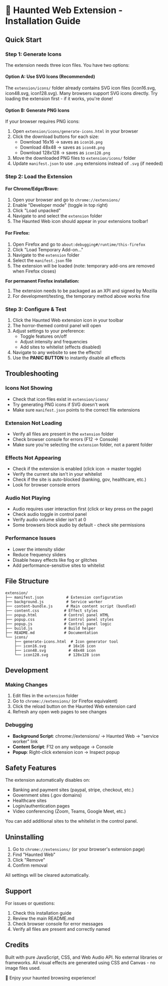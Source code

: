 # 🎃 Haunted Web Extension - Installation Guide

## Quick Start

### Step 1: Generate Icons

The extension needs three icon files. You have two options:

#### Option A: Use SVG Icons (Recommended)
The `extension/icons/` folder already contains SVG icon files (icon16.svg, icon48.svg, icon128.svg). Many browsers support SVG icons directly. Try loading the extension first - if it works, you're done!

#### Option B: Generate PNG Icons
If your browser requires PNG icons:

1. Open `extension/icons/generate-icons.html` in your browser
2. Click the download buttons for each size:
   - Download 16x16 → saves as `icon16.png`
   - Download 48x48 → saves as `icon48.png`
   - Download 128x128 → saves as `icon128.png`
3. Move the downloaded PNG files to `extension/icons/` folder
4. Update `manifest.json` to use `.png` extensions instead of `.svg` (if needed)

### Step 2: Load the Extension

#### For Chrome/Edge/Brave:
1. Open your browser and go to `chrome://extensions/`
2. Enable "Developer mode" (toggle in top right)
3. Click "Load unpacked"
4. Navigate to and select the `extension` folder
5. The Haunted Web icon should appear in your extensions toolbar!

#### For Firefox:
1. Open Firefox and go to `about:debugging#/runtime/this-firefox`
2. Click "Load Temporary Add-on..."
3. Navigate to the `extension` folder
4. Select the `manifest.json` file
5. The extension will be loaded (note: temporary add-ons are removed when Firefox closes)

**For permanent Firefox installation:**
1. The extension needs to be packaged as an XPI and signed by Mozilla
2. For development/testing, the temporary method above works fine

### Step 3: Configure & Test

1. Click the Haunted Web extension icon in your toolbar
2. The horror-themed control panel will open
3. Adjust settings to your preference:
   - Toggle features on/off
   - Adjust intensity and frequencies
   - Add sites to whitelist (effects disabled)
4. Navigate to any website to see the effects!
5. Use the **PANIC BUTTON** to instantly disable all effects

## Troubleshooting

### Icons Not Showing
- Check that icon files exist in `extension/icons/`
- Try generating PNG icons if SVG doesn't work
- Make sure `manifest.json` points to the correct file extensions

### Extension Not Loading
- Verify all files are present in the `extension` folder
- Check browser console for errors (F12 → Console)
- Make sure you're selecting the `extension` folder, not a parent folder

### Effects Not Appearing
- Check if the extension is enabled (click icon → master toggle)
- Verify the current site isn't in your whitelist
- Check if the site is auto-blocked (banking, gov, healthcare, etc.)
- Look for browser console errors

### Audio Not Playing
- Audio requires user interaction first (click or key press on the page)
- Check audio toggle in control panel
- Verify audio volume slider isn't at 0
- Some browsers block audio by default - check site permissions

### Performance Issues
- Lower the intensity slider
- Reduce frequency sliders
- Disable heavy effects like fog or glitches
- Add performance-sensitive sites to whitelist

## File Structure

```
extension/
├── manifest.json          # Extension configuration
├── background.js          # Service worker
├── content-bundle.js      # Main content script (bundled)
├── content.css           # Effect styles
├── popup.html            # Control panel HTML
├── popup.css             # Control panel styles
├── popup.js              # Control panel logic
├── build.js              # Build helper
├── README.md             # Documentation
└── icons/
    ├── generate-icons.html  # Icon generator tool
    ├── icon16.svg          # 16x16 icon
    ├── icon48.svg          # 48x48 icon
    └── icon128.svg         # 128x128 icon
```

## Development

### Making Changes
1. Edit files in the `extension` folder
2. Go to `chrome://extensions/` (or Firefox equivalent)
3. Click the reload button on the Haunted Web extension card
4. Refresh any open web pages to see changes

### Debugging
- **Background Script**: chrome://extensions/ → Haunted Web → "service worker" link
- **Content Script**: F12 on any webpage → Console
- **Popup**: Right-click extension icon → Inspect popup

## Safety Features

The extension automatically disables on:
- Banking and payment sites (paypal, stripe, checkout, etc.)
- Government sites (.gov domains)
- Healthcare sites
- Login/authentication pages
- Video conferencing (Zoom, Teams, Google Meet, etc.)

You can add additional sites to the whitelist in the control panel.

## Uninstalling

1. Go to `chrome://extensions/` (or your browser's extension page)
2. Find "Haunted Web"
3. Click "Remove"
4. Confirm removal

All settings will be cleared automatically.

## Support

For issues or questions:
1. Check this installation guide
2. Review the main README.md
3. Check browser console for error messages
4. Verify all files are present and correctly named

## Credits

Built with pure JavaScript, CSS, and Web Audio API. No external libraries or frameworks.
All visual effects are generated using CSS and Canvas - no image files used.

👻 Enjoy your haunted browsing experience!
